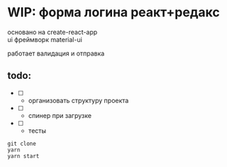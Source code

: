 # WIP: форма логина реакт+редакс
основано на create-react-app  
ui фреймворк material-ui  
  
работает валидация и отправка  

## todo:
- [ ] - организовать структуру проекта
- [ ] - спинер при загрузке
- [ ] - тесты



```
git clone 
yarn
yarn start
```

